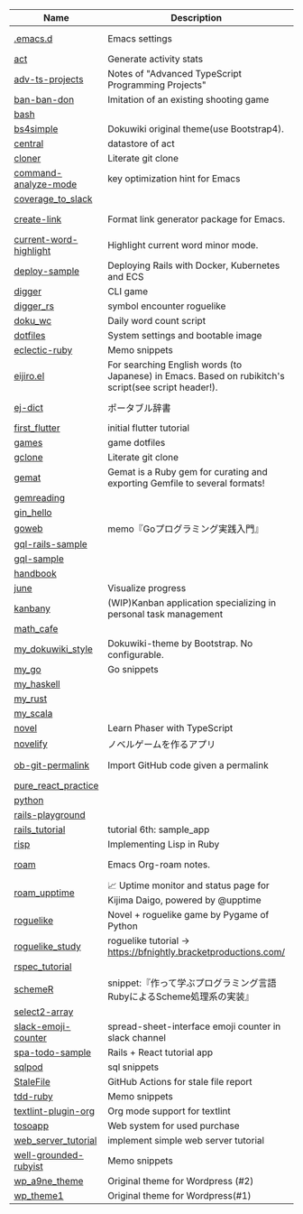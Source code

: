 |                                    Name                                     |                                             Description                                              |  Language  | Forks | Star | Commit |
|-----------------------------------------------------------------------------|------------------------------------------------------------------------------------------------------|------------|-------|------|--------|
| [.emacs.d](https://github.com/kijimaD/.emacs.d)                             | Emacs settings                                                                                       | Emacs Lisp |     0 |    0 |    533 |
| [act](https://github.com/kijimaD/act)                                       | Generate activity stats                                                                              | Go         |     0 |    0 |     49 |
| [adv-ts-projects](https://github.com/kijimaD/adv-ts-projects)               | Notes of "Advanced TypeScript Programming Projects"                                                  | TypeScript |     0 |    0 |     25 |
| [ban-ban-don](https://github.com/kijimaD/ban-ban-don)                       | Imitation of an existing shooting game                                                               | Ruby       |     0 |    1 |    357 |
| [bash](https://github.com/kijimaD/bash)                                     |                                                                                                      | Shell      |     0 |    0 |     16 |
| [bs4simple](https://github.com/kijimaD/bs4simple)                           | Dokuwiki original theme(use Bootstrap4).                                                             | Less       |     2 |    8 |     73 |
| [central](https://github.com/kijimaD/central)                               | datastore of act                                                                                     |            |     0 |    0 |     12 |
| [cloner](https://github.com/kijimaD/cloner)                                 | Literate git clone                                                                                   | Rust       |     0 |    0 |     10 |
| [command-analyze-mode](https://github.com/kijimaD/command-analyze-mode)     | key optimization hint for Emacs                                                                      | Emacs Lisp |     0 |    0 |      1 |
| [coverage_to_slack](https://github.com/kijimaD/coverage_to_slack)           |                                                                                                      | Shell      |     0 |    0 |      7 |
| [create-link](https://github.com/kijimaD/create-link)                       | Format link generator package for Emacs.                                                             | Emacs Lisp |     4 |   10 |    207 |
| [current-word-highlight](https://github.com/kijimaD/current-word-highlight) | Highlight current word minor mode.                                                                   | Emacs Lisp |     2 |    3 |     89 |
| [deploy-sample](https://github.com/kijimaD/deploy-sample)                   | Deploying Rails with Docker, Kubernetes and ECS                                                      | Ruby       |     4 |    0 |     14 |
| [digger](https://github.com/kijimaD/digger)                                 | CLI game                                                                                             | Ruby       |     0 |    1 |    283 |
| [digger_rs](https://github.com/kijimaD/digger_rs)                           | symbol encounter roguelike                                                                           | Rust       |     0 |    0 |    528 |
| [doku_wc](https://github.com/kijimaD/doku_wc)                               | Daily word count script                                                                              | PHP        |     0 |    0 |      7 |
| [dotfiles](https://github.com/kijimaD/dotfiles)                             | System settings and bootable image                                                                   | Shell      |     0 |    1 |    289 |
| [eclectic-ruby](https://github.com/kijimaD/eclectic-ruby)                   | Memo snippets                                                                                        | Ruby       |     0 |    0 |     12 |
| [eijiro.el](https://github.com/kijimaD/eijiro.el)                           | For searching English words (to Japanese) in Emacs. Based on rubikitch's script(see script header!). | Emacs Lisp |     0 |    0 |      4 |
| [ej-dict](https://github.com/kijimaD/ej-dict)                               | ポータブル辞書                                                                                       | Emacs Lisp |     0 |    0 |      6 |
| [first_flutter](https://github.com/kijimaD/first_flutter)                   | initial flutter tutorial                                                                             | C++        |     0 |    0 |      5 |
| [games](https://github.com/kijimaD/games)                                   | game dotfiles                                                                                        |            |     0 |    0 |      2 |
| [gclone](https://github.com/kijimaD/gclone)                                 | Literate git clone                                                                                   | Go         |     0 |    0 |     62 |
| [gemat](https://github.com/kijimaD/gemat)                                   | Gemat is a Ruby gem for curating and exporting Gemfile to several formats!                           | Ruby       |     0 |    1 |    150 |
| [gemreading](https://github.com/kijimaD/gemreading)                         |                                                                                                      | Ruby       |     0 |    0 |      3 |
| [gin_hello](https://github.com/kijimaD/gin_hello)                           |                                                                                                      | Dockerfile |     0 |    0 |      5 |
| [goweb](https://github.com/kijimaD/goweb)                                   | memo『Goプログラミング実践入門』                                                                     | Go         |     0 |    0 |     11 |
| [gql-rails-sample](https://github.com/kijimaD/gql-rails-sample)             |                                                                                                      | Ruby       |     0 |    0 |     16 |
| [gql-sample](https://github.com/kijimaD/gql-sample)                         |                                                                                                      | JavaScript |     0 |    0 |      1 |
| [handbook](https://github.com/kijimaD/handbook)                             |                                                                                                      |            |     0 |    1 |     66 |
| [june](https://github.com/kijimaD/june)                                     | Visualize progress                                                                                   | JavaScript |     0 |    0 |     21 |
| [kanbany](https://github.com/kijimaD/kanbany)                               | (WIP)Kanban application specializing in personal task management                                     | Ruby       |     0 |    0 |    357 |
| [math_cafe](https://github.com/kijimaD/math_cafe)                           |                                                                                                      | JavaScript |     0 |    0 |     64 |
| [my_dokuwiki_style](https://github.com/kijimaD/my_dokuwiki_style)           | Dokuwiki-theme by Bootstrap. No configurable.                                                        | CSS        |     0 |    0 |     53 |
| [my_go](https://github.com/kijimaD/my_go)                                   | Go snippets                                                                                          | Go         |     0 |    0 |     17 |
| [my_haskell](https://github.com/kijimaD/my_haskell)                         |                                                                                                      | Haskell    |     0 |    0 |      4 |
| [my_rust](https://github.com/kijimaD/my_rust)                               |                                                                                                      | Rust       |     0 |    0 |      2 |
| [my_scala](https://github.com/kijimaD/my_scala)                             |                                                                                                      | Scala      |     0 |    1 |      6 |
| [novel](https://github.com/kijimaD/novel)                                   | Learn Phaser with TypeScript                                                                         | TypeScript |     0 |    0 |     77 |
| [novelify](https://github.com/kijimaD/novelify)                             | ノベルゲームを作るアプリ                                                                             | Ruby       |     0 |    1 |    103 |
| [ob-git-permalink](https://github.com/kijimaD/ob-git-permalink)             | Import GitHub code given a permalink                                                                 | Emacs Lisp |     1 |    4 |     32 |
| [pure_react_practice](https://github.com/kijimaD/pure_react_practice)       |                                                                                                      | JavaScript |     0 |    0 |     20 |
| [python](https://github.com/kijimaD/python)                                 |                                                                                                      | Python     |     0 |    0 |     11 |
| [rails-playground](https://github.com/kijimaD/rails-playground)             |                                                                                                      | Ruby       |     0 |    0 |      1 |
| [rails_tutorial](https://github.com/kijimaD/rails_tutorial)                 | tutorial 6th: sample_app                                                                             | Ruby       |     0 |    0 |     23 |
| [risp](https://github.com/kijimaD/risp)                                     | Implementing Lisp in Ruby                                                                            | Ruby       |     0 |    0 |     18 |
| [roam](https://github.com/kijimaD/roam)                                     | Emacs Org-roam notes.                                                                                | Emacs Lisp |     0 |    3 |    708 |
| [roam_upptime](https://github.com/kijimaD/roam_upptime)                     | 📈 Uptime monitor and status page for Kijima Daigo, powered by @upptime                              | Markdown   |     0 |    0 |   1234 |
| [roguelike](https://github.com/kijimaD/roguelike)                           | Novel + roguelike game by Pygame of Python                                                           | Python     |     0 |    0 |    160 |
| [roguelike_study](https://github.com/kijimaD/roguelike_study)               | roguelike tutorial → https://bfnightly.bracketproductions.com/                                       | Rust       |     0 |    0 |     55 |
| [rspec_tutorial](https://github.com/kijimaD/rspec_tutorial)                 |                                                                                                      | Ruby       |     0 |    0 |     12 |
| [schemeR](https://github.com/kijimaD/schemeR)                               | snippet:『作って学ぶプログラミング言語 RubyによるScheme処理系の実装』                                | Ruby       |     0 |    0 |      8 |
| [select2-array](https://github.com/kijimaD/select2-array)                   |                                                                                                      | Ruby       |     0 |    0 |      2 |
| [slack-emoji-counter](https://github.com/kijimaD/slack-emoji-counter)       | spread-sheet-interface emoji counter in slack channel                                                | JavaScript |     1 |    5 |     79 |
| [spa-todo-sample](https://github.com/kijimaD/spa-todo-sample)               | Rails + React tutorial app                                                                           | Ruby       |     0 |    0 |     22 |
| [sqlpod](https://github.com/kijimaD/sqlpod)                                 | sql snippets                                                                                         | Python     |     0 |    0 |     18 |
| [StaleFile](https://github.com/kijimaD/StaleFile)                           | GitHub Actions for stale file report                                                                 | Ruby       |     1 |    1 |     63 |
| [tdd-ruby](https://github.com/kijimaD/tdd-ruby)                             | Memo snippets                                                                                        | Ruby       |     0 |    0 |      2 |
| [textlint-plugin-org](https://github.com/kijimaD/textlint-plugin-org)       | Org mode support for textlint                                                                        | TypeScript |     1 |    5 |    523 |
| [tosoapp](https://github.com/kijimaD/tosoapp)                               | Web system for used purchase                                                                         | PHP        |     0 |    0 |    228 |
| [web_server_tutorial](https://github.com/kijimaD/web_server_tutorial)       | implement simple web server tutorial                                                                 | Rust       |     0 |    0 |      9 |
| [well-grounded-rubyist](https://github.com/kijimaD/well-grounded-rubyist)   | Memo snippets                                                                                        | Ruby       |     0 |    2 |     72 |
| [wp_a9ne_theme](https://github.com/kijimaD/wp_a9ne_theme)                   | Original theme for Wordpress (#2)                                                                    | JavaScript |     0 |    0 |     65 |
| [wp_theme1](https://github.com/kijimaD/wp_theme1)                           | Original theme for Wordpress(#1)                                                                     | JavaScript |     0 |    0 |      2 |
